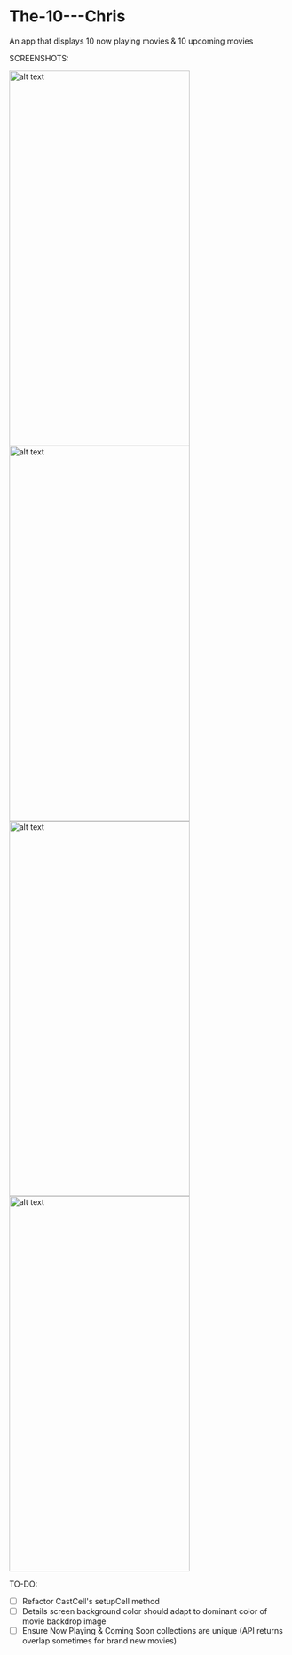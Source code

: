 # The-10---Chris
An app that displays 10 now playing movies &amp; 10 upcoming movies

SCREENSHOTS:

<img src="https://user-images.githubusercontent.com/8717712/52974620-0769a680-3377-11e9-9f07-0a94b8ffdc82.png" alt="alt text" width="325" height="675">
<img src="https://user-images.githubusercontent.com/8717712/52974618-0769a680-3377-11e9-8e9b-85924df68f1c.png" alt="alt text" width="325" height="675">
<img src="https://user-images.githubusercontent.com/8717712/52974617-06d11000-3377-11e9-8426-5ebef9f1ed00.png" alt="alt text" width="325" height="675">
<img src="https://user-images.githubusercontent.com/8717712/52974616-06d11000-3377-11e9-859b-ff8496d12934.png" alt="alt text" width="325" height="675">

TO-DO: 
 - [ ] Refactor CastCell's setupCell method
 - [ ] Details screen background color should adapt to dominant color of movie backdrop image
 - [ ] Ensure Now Playing & Coming Soon collections are unique (API returns overlap sometimes for brand new movies)
